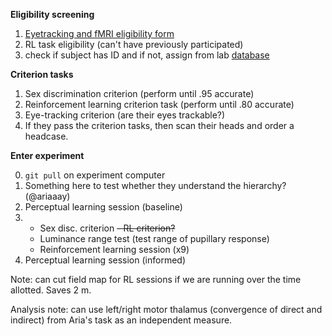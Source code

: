 
**Eligibility screening**

1) [Eyetracking and fMRI eligibility form](http://cmu.ca1.qualtrics.com/jfe/form/SV_ewFvGG2S63s8vE9)
3) RL task eligibility (can't have previously participated)
4) check if subject has ID and if not, assign from lab [database](https://docs.google.com/document/d/175AGq7DkTPlNZQH-G749gmlrRx9CNp6dACaumjPw_iw/edit)

**Criterion tasks**

1) Sex discrimination criterion (perform until .95 accurate)
2) Reinforcement learning criterion task (perform until .80 accurate)
3) Eye-tracking criterion (are their eyes trackable?)
4) If they pass the criterion tasks, then scan their heads and order a headcase.

**Enter experiment**

0) `git pull` on experiment computer
1) Something here to test whether they understand the hierarchy? (@ariaaay)
2) Perceptual learning session (baseline)
3)  - Sex disc. criterion 
    ~~- RL criterion?~~ 
    - Luminance range test (test range of pupillary response) 
    - Reinforcement learning session (x9)
4) Perceptual learning session (informed)


Note: can cut field map for RL sessions if we are running over the time allotted. Saves 2 m.

Analysis note: can use left/right motor thalamus (convergence of direct and indirect) from Aria's task as an independent measure.
